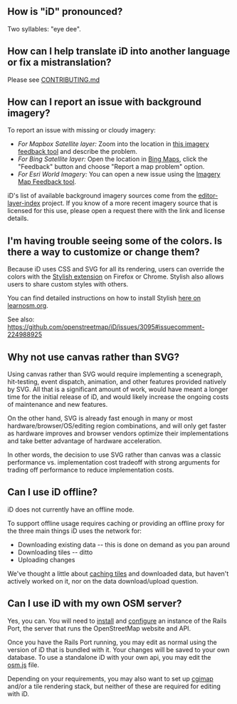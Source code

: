 ## How is "iD" pronounced?

Two syllables: "eye dee".


## How can I help translate iD into another language or fix a mistranslation?

Please see [CONTRIBUTING.md](https://github.com/openstreetmap/iD/blob/master/CONTRIBUTING.md#translating)


## How can I report an issue with background imagery?

To report an issue with missing or cloudy imagery:
* _For Mapbox Satellite layer:_ Zoom into the location in [this imagery feedback tool](https://apps.mapbox.com/feedback/satellite/) and describe the problem.
* _For Bing Satellite layer:_ Open the location in [Bing Maps](https://www.bing.com/maps), click the "Feedback" button and choose "Report a map problem" option.
* _For Esri World Imagery:_ You can open a new issue using the [Imagery Map Feedback tool](https://www.arcgis.com/home/item.html?id=ebdfa4146680410bb952c7d532ea5407).

iD's list of available background imagery sources come from the [editor-layer-index](https://github.com/osmlab/editor-layer-index)
project.  If you know of a more recent imagery source that is licensed for this use,
please open a request there with the link and license details.


## I'm having trouble seeing some of the colors. Is there a way to customize or change them?

Because iD uses CSS and SVG for all its rendering, users can override the colors
with the [Stylish extension](https://en.wikipedia.org/wiki/Stylish) on Firefox or Chrome.
Stylish also allows users to share custom styles with others.

You can find detailed instructions on how to install Stylish
[here on learnosm.org](http://learnosm.org/en/hot-tips/enhance/).

See also: https://github.com/openstreetmap/iD/issues/3095#issuecomment-224988925


## Why not use canvas rather than SVG?

Using canvas rather than SVG would require implementing a scenegraph, hit-testing,
event dispatch, animation, and other features provided natively by SVG. All that is
a significant amount of work, would have meant a longer time for the initial release
of iD, and would likely increase the ongoing costs of maintenance and new features.

On the other hand, SVG is already fast enough in many or most hardware/browser/OS/editing
region combinations, and will only get faster as hardware improves and browser vendors
optimize their implementations and take better advantage of hardware acceleration.

In other words, the decision to use SVG rather than canvas was a classic performance
vs. implementation cost tradeoff with strong arguments for trading off performance to
reduce implementation costs.


## Can I use iD offline?

iD does not currently have an offline mode.

To support offline usage requires caching or providing an offline proxy for the three
main things iD uses the network for:

* Downloading existing data -- this is done on demand as you pan around
* Downloading tiles -- ditto
* Uploading changes

We've thought a little about [caching tiles](https://github.com/openstreetmap/iD/issues/127)
and downloaded data, but haven't actively worked on it, nor on the data download/upload
question.


## Can I use iD with my own OSM server?

Yes, you can. You will need to [install](https://github.com/openstreetmap/openstreetmap-website/blob/master/INSTALL.md)
and [configure](https://github.com/openstreetmap/openstreetmap-website/blob/master/CONFIGURE.md)
an instance of the Rails Port, the server that runs the OpenStreetMap website and API.

Once you have the Rails Port running, you may edit as normal using the version of iD that
is bundled with it. Your changes will be saved to your own database. To use a standalone iD with your own api, you may edit the [osm.js](https://github.com/openstreetmap/iD/blob/master/modules/services/osm.js) file.

Depending on your requirements, you may also want to set up [cgimap](https://github.com/openstreetmap/cgimap)
and/or a tile rendering stack, but neither of these are required for editing with iD.
